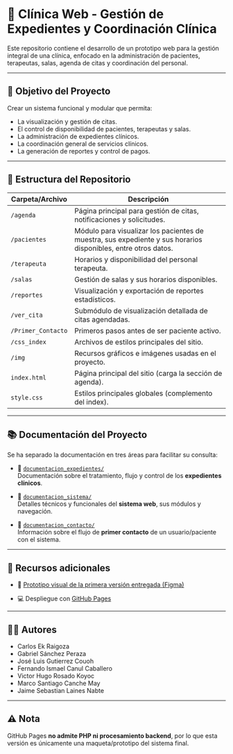 # 🏥 Clínica Web - Gestión de Expedientes y Coordinación Clínica

Este repositorio contiene el desarrollo de un prototipo web para la gestión integral de una clínica, enfocado en la administración de pacientes, terapeutas, salas, agenda de citas y coordinación del personal.

---

## 📌 Objetivo del Proyecto

Crear un sistema funcional y modular que permita:

- La visualización y gestión de citas.
- El control de disponibilidad de pacientes, terapeutas y salas.
- La administración de expedientes clínicos.
- La coordinación general de servicios clínicos.
- La generación de reportes y control de pagos.

---

## 📁 Estructura del Repositorio

| Carpeta/Archivo       | Descripción |
|------------------------|-------------|
| `/agenda`              | Página principal para gestión de citas, notificaciones y solicitudes. |
| `/pacientes`           | Módulo para visualizar los pacientes de muestra, sus expediente y sus  horarios disponibles, entre otros datos. |
| `/terapeuta`           | Horarios y disponibilidad del personal terapeuta. |
| `/salas`               | Gestión de salas y sus horarios disponibles. |
| `/reportes`            | Visualización y exportación de reportes estadísticos. |
| `/ver_cita`            | Submódulo de visualización detallada de citas agendadas. |
| `/Primer_Contacto`     | Primeros pasos antes de ser paciente activo. |
| `/css_index`           | Archivos de estilos principales del sitio. |
| `/img`                 | Recursos gráficos e imágenes usadas en el proyecto. |
| `index.html`           | Página principal del sitio (carga la sección de agenda). |
| `style.css`            | Estilos principales globales (complemento del index). |

---

## 📚 Documentación del Proyecto

Se ha separado la documentación en tres áreas para facilitar su consulta:

- 📄 [`documentacion_expedientes/`](./documentacion_expedientes)  
  Documentación sobre el tratamiento, flujo y control de los **expedientes clínicos**.

- 📄 [`documentacion_sistema/`](./documentacion_sistema)  
  Detalles técnicos y funcionales del **sistema web**, sus módulos y navegación.

- 📄 [`documentacion_contacto/`](./documentacion_contacto)  
  Información sobre el flujo de **primer contacto** de un usuario/paciente con el sistema.

---

## 🔗 Recursos adicionales

- 🎨 [Prototipo visual de la primera versión entregada (Figma)](https://www.figma.com/design/kp0EV8D1mdzI2OQcKCoEz1/Expedientes_Cl%C3%ADnica?node-id=1051169-107&m=dev&t=eBp5dQeB45w8M59l-1)

- 💻 Despliegue con [GitHub Pages](https://carlosekraigoza.github.io/ClinicaWeb/)

---

## 👨‍💻 Autores

- Carlos Ek Raigoza
- Gabriel Sánchez Peraza
- José Luis Gutierrez Couoh
- Fernando Ismael Canul Caballero
- Victor Hugo Rosado Koyoc
- Marco Santiago Canche May
- Jaime Sebastian Laines Nabte

---

## ⚠️ Nota

GitHub Pages **no admite PHP ni procesamiento backend**, por lo que esta versión es únicamente una maqueta/prototipo del sistema final.
